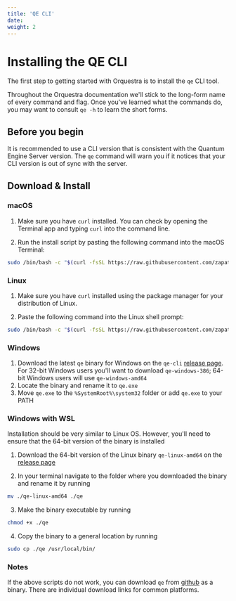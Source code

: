 ```yaml
---
title: 'QE CLI'
date: 
weight: 2
---
```


# Installing the QE CLI

The first step to getting started with Orquestra is to install the `qe` CLI tool. 

Throughout the Orquestra documentation we'll stick to the long-form name of every command and flag. Once you've learned what the commands do, you may want to consult `qe -h` to learn the short forms.

## Before you begin

It is recommended to use a CLI version that is consistent with the Quantum Engine Server version. The `qe` command will warn you if it notices that your CLI version is out of sync with the server.
## Download & Install

### macOS

1. Make sure you have `curl` installed. You can check by opening the Terminal app and typing `curl` into the command line. 

2. Run the install script by pasting the following command into the macOS Terminal:

```bash
sudo /bin/bash -c "$(curl -fsSL https://raw.githubusercontent.com/zapatacomputing/qe-cli/master/install.sh)"
```

### Linux

1. Make sure you have `curl` installed using the package manager for your distribution of Linux.

2. Paste the following command into the Linux shell prompt:

```bash
sudo /bin/bash -c "$(curl -fsSL https://raw.githubusercontent.com/zapatacomputing/qe-cli/master/install.sh)"
```

### Windows

1. Download the latest `qe` binary for Windows on the `qe-cli` [release page](https://github.com/zapatacomputing/qe-cli/releases). For 32-bit Windows users you'll want to download `qe-windows-386`; 64-bit Windows users will use `qe-windows-amd64`
2. Locate the binary and rename it to `qe.exe`
3. Move `qe.exe` to the `%SystemRoot%\system32` folder or add `qe.exe` to your PATH 

### Windows with WSL
Installation should be very similar to Linux OS. However, you'll need to ensure that the 64-bit version of the binary is installed

1. Download the 64-bit version of the Linux binary `qe-linux-amd64` on the [release page](https://github.com/zapatacomputing/qe-cli/releases)

2. In your terminal navigate to the folder where you downloaded the binary and rename it by running 
```bash
mv ./qe-linux-amd64 ./qe
```

3. Make the binary executable by running 
```bash
chmod +x ./qe
```

4. Copy the binary to a general location by running 
```bash
sudo cp ./qe /usr/local/bin/
```

### Notes
If the above scripts do not work, you can download `qe` from [github](https://github.com/zapatacomputing/qe-cli/releases/latest) as a binary. There are individual download links for common platforms.
